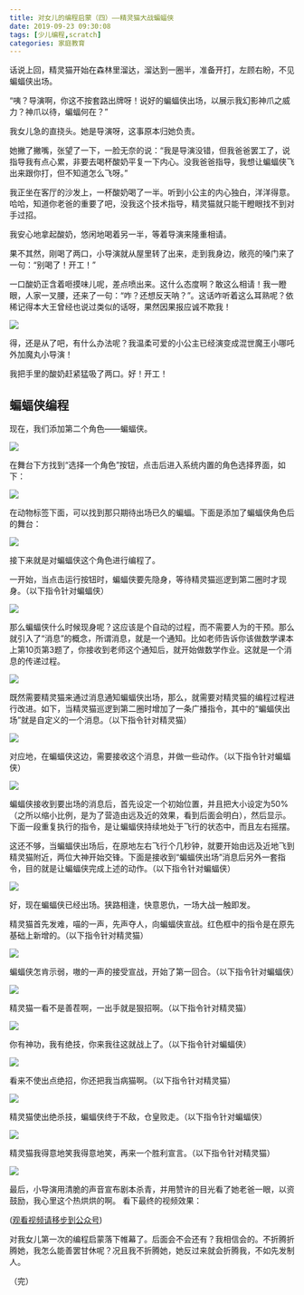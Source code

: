 ```yaml
---
title: 对女儿的编程启蒙（四）——精灵猫大战蝙蝠侠
date: 2019-09-23 09:30:08
tags: [少儿编程,scratch]
categories: 家庭教育
---
```

话说上回，精灵猫开始在森林里溜达，溜达到一圈半，准备开打，左顾右盼，不见蝙蝠侠出场。

“咦？导演啊，你这不按套路出牌呀！说好的蝙蝠侠出场，以展示我幻影神爪之威力？神爪以待，蝙蝠何在？”

我女儿急的直挠头。她是导演呀，这事原本归她负责。

她撇了撇嘴，张望了一下，一脸无奈的说：“我是导演没错，但我爸爸罢工了，说指导我有点心累，非要去喝杯酸奶平复一下内心。没我爸爸指导，我想让蝙蝠侠飞出来跟你打，但不知道怎么飞呀。”

我正坐在客厅的沙发上，一杯酸奶喝了一半。听到小公主的内心独白，洋洋得意。哈哈，知道你老爸的重要了吧，没我这个技术指导，精灵猫就只能干瞪眼找不到对手过招。

我安心地拿起酸奶，悠闲地喝着另一半，等着导演来隆重相请。

果不其然，刚喝了两口，小导演就从屋里转了出来，走到我身边，敞亮的嗓门来了一句：“别喝了！开工！”

一口酸奶正含着咂摸味儿呢，差点喷出来。这什么态度啊？敢这么相请！我一瞪眼，人家一叉腰，还来了一句：“咋？还想反天呐？”。这话咋听着这么耳熟呢？依稀记得本大王曾经也说过类似的话呀，果然因果报应诚不欺我！

![](programmatic-enlightenment-to-my-daughter-4/哪吒.jpeg)

得，还是从了吧，有什么办法呢？我温柔可爱的小公主已经演变成混世魔王小哪吒外加魔丸小导演！

我把手里的酸奶赶紧猛吸了两口。好！开工！

## 蝙蝠侠编程

现在，我们添加第二个角色——蝙蝠侠。

![](programmatic-enlightenment-to-my-daughter-4/添加一个角色.png)

在舞台下方找到“选择一个角色”按钮，点击后进入系统内置的角色选择界面，如下：

![](programmatic-enlightenment-to-my-daughter-4/选择一个角色界面.png)

在动物标签下面，可以找到那只期待出场已久的蝙蝠。下面是添加了蝙蝠侠角色后的舞台：

![](programmatic-enlightenment-to-my-daughter-4/添加了蝙蝠侠的舞台.png)

接下来就是对蝙蝠侠这个角色进行编程了。

一开始，当点击运行按钮时，蝙蝠侠要先隐身，等待精灵猫巡逻到第二圈时才现身。（以下指令针对蝙蝠侠）

![](programmatic-enlightenment-to-my-daughter-4/蝙蝠侠隐身指令.png)

那么蝙蝠侠什么时候现身呢？这应该是个自动的过程，而不需要人为的干预。那么就引入了“消息”的概念，所谓消息，就是一个通知。比如老师告诉你该做数学课本上第10页第3题了，你接收到老师这个通知后，就开始做数学作业。这就是一个消息的传递过程。

![](programmatic-enlightenment-to-my-daughter-4/消息的传递过程.jpeg)

既然需要精灵猫来通过消息通知蝙蝠侠出场，那么，就需要对精灵猫的编程过程进行改进。如下，当精灵猫巡逻到第二圈时增加了一条广播指令，其中的“蝙蝠侠出场”就是自定义的一个消息。（以下指令针对精灵猫）

![](programmatic-enlightenment-to-my-daughter-4/蝙蝠出场事件.png)

对应地，在蝙蝠侠这边，需要接收这个消息，并做一些动作。（以下指令针对蝙蝠侠）

![](programmatic-enlightenment-to-my-daughter-4/蝙蝠侠出场后的动作1.png)

蝙蝠侠接收到要出场的消息后，首先设定一个初始位置，并且把大小设定为50%（之所以缩小比例，是为了营造由远及近的效果，看到后面会明白），然后显示。下面一段重复执行的指令，是让蝙蝠侠持续地处于飞行的状态中，而且左右摇摆。

这还不够，当蝙蝠侠出场后，在原地左右飞行个几秒钟，就要开始由远及近地飞到精灵猫附近，两位大神开始交锋。下面是接收到“蝙蝠侠出场”消息后另外一套指令，目的就是让蝙蝠侠完成上述的动作。（以下指令针对蝙蝠侠）

![](programmatic-enlightenment-to-my-daughter-4/蝙蝠侠出场后的动作2.png)

好，现在蝙蝠侠已经出场。狭路相逢，快意恩仇，一场大战一触即发。

精灵猫首先发难，喵的一声，先声夺人，向蝙蝠侠宣战。红色框中的指令是在原先基础上新增的。（以下指令针对精灵猫）

![](programmatic-enlightenment-to-my-daughter-4/蝙蝠侠开战事件.png)

蝙蝠侠怎肯示弱，嗷的一声的接受宣战，开始了第一回合。（以下指令针对蝙蝠侠）

![](programmatic-enlightenment-to-my-daughter-4/开战回合1.png)

精灵猫一看不是善茬啊，一出手就是狠招啊。（以下指令针对精灵猫）

![](programmatic-enlightenment-to-my-daughter-4/开战回合2.png)

你有神功，我有绝技，你来我往这就战上了。（以下指令针对蝙蝠侠）

![](programmatic-enlightenment-to-my-daughter-4/开战回合3.png)

看来不使出点绝招，你还把我当病猫啊。（以下指令针对精灵猫）

![](programmatic-enlightenment-to-my-daughter-4/开战回合4.png)

精灵猫使出绝杀技，蝙蝠侠终于不敌，仓皇败走。（以下指令针对蝙蝠侠）

![](programmatic-enlightenment-to-my-daughter-4/蝙蝠侠落败.png)

精灵猫我得意地笑我得意地笑，再来一个胜利宣言。（以下指令针对精灵猫）

![](programmatic-enlightenment-to-my-daughter-4/精灵猫胜利.png)

最后，小导演用清脆的声音宣布剧本杀青，并用赞许的目光看了她老爸一眼，以资鼓励，我心里这个热烘烘的啊。
看下最终的视频效果：

([观看视频请移步到公众号](https://mp.weixin.qq.com/s?__biz=MzIyMTM5NDU0NA==&mid=2247483798&idx=1&sn=2eb84b7bbe156a18f084a78b32980759&chksm=e83c2289df4bab9fdaa30bbacc98526e0cf861927026c28435bd95309ea5f442bf11341f3479&token=282001194&lang=zh_CN#rd))

对我女儿第一次的编程启蒙落下帷幕了。后面会不会还有？我相信会的。不折腾折腾她，我怎么能善罢甘休呢？况且我不折腾她，她反过来就会折腾我，不如先发制人。

（完）
